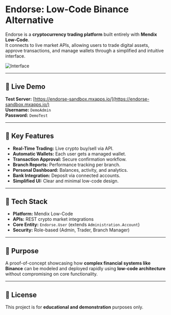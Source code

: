# Endorse: Low-Code Binance Alternative

Endorse is a **cryptocurrency trading platform** built entirely with **Mendix Low-Code**.  
It connects to live market APIs, allowing users to trade digital assets, approve transactions, and manage wallets through a simplified and intuitive interface.

![Interface](https://github.com/user-attachments/assets/54fe1e3d-a407-43f0-9632-9079e6b2872f)

---

## 🚀 Live Demo
**Test Server:** [https://endorse-sandbox.mxapps.io/](https://endorse-sandbox.mxapps.io/)  
**Username:** `DemoAdmin`  
**Password:** `DemoTest`

---

## 🔑 Key Features
- **Real-Time Trading:** Live crypto buy/sell via API.  
- **Automatic Wallets:** Each user gets a managed wallet.  
- **Transaction Approval:** Secure confirmation workflow.  
- **Branch Reports:** Performance tracking per branch.  
- **Personal Dashboard:** Balances, activity, and analytics.  
- **Bank Integration:** Deposit via connected accounts.  
- **Simplified UI:** Clear and minimal low-code design.

---

## 🧩 Tech Stack
- **Platform:** Mendix Low-Code  
- **APIs:** REST crypto market integrations  
- **Core Entity:** `Endorse.User` (extends `Administration.Account`)  
- **Security:** Role-based (Admin, Trader, Branch Manager)

---

## 🧠 Purpose
A proof-of-concept showcasing how **complex financial systems like Binance** can be modeled and deployed rapidly using **low-code architecture** without compromising on core functionality.

---

## 📝 License
This project is for **educational and demonstration** purposes only.
